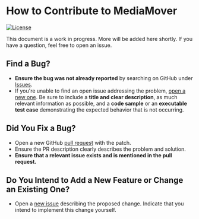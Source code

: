 # How to Contribute to MediaMover

[![License](https://img.shields.io/github/license/seancallaway/mediamover)](https://github.com/seancallaway/mediamover/LICENSE)

This document is a work in progress. More will be added here shortly. If you have a question, feel free to open an issue.

## Find a Bug?

* **Ensure the bug was not already reported** by searching on GitHub under [Issues](https://github.com/seancallaway/mediamover/issues).
* If you're unable to find an open issue addressing the problem, [open a new one](https://github.com/seancallaway/mediamover/issues/new). Be sure to include a **title and clear description**, as much relevant information as possible, and a **code sample** or an **executable test case** demonstrating the expected behavior that is not occurring.

## Did You Fix a Bug?

* Open a new GitHub [pull request](https://github.com/seancallaway/mediamover/pulls) with the patch.
* Ensure the PR description clearly describes the problem and solution.
* **Ensure that a relevant issue exists and is mentioned in the pull request.**

## Do You Intend to Add a New Feature or Change an Existing One?

* Open a [new issue](https://github.com/seancallaway/mediamover/issues/new) describing the proposed change. Indicate that you intend to implement this change yourself.

